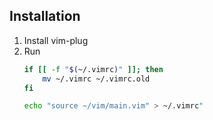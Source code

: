## Installation

1. Install vim-plug
2. Run
    ```bash
    if [[ -f "$(~/.vimrc)" ]]; then
        mv ~/.vimrc ~/.vimrc.old
    fi

    echo "source ~/vim/main.vim" > ~/.vimrc"
    ```
